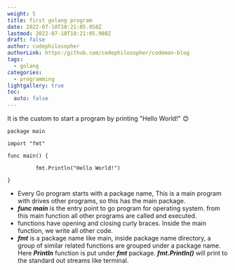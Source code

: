 ```yaml
---
weight: 5
title: first golang program
date: 2022-07-10T10:21:05.958Z
lastmod: 2022-07-10T10:21:05.980Z
draft: false
author: codephilosopher
authorLink: https:/github.com/codephilosopher/codeman-blog
tags:
  - golang
categories:
  - programming
lightgallery: true
toc:
  auto: false
---
```

It is the custom to start a program by printing "Hello World!" 😊

`package main`

`import "fmt"`

`func main() {`

`         fmt.Println("Hello World!")`

`} ` 

* Every Go program starts with a package name, This is a main program with drives other programs, so this has the main package. 
* ***func main***   is the entry point to go program for operating system. from this main function all other programs are called and executed.
* functions have opening and closing curly braces. Inside the main function, we write all other code. 
* ***fmt*** is a package name like main, inside package name directory,  a group of similar related functions are grouped under a package name. Here ***Println*** function is put under ***fmt*** package. ***fmt.Println()***  will print to the standard out streams like terminal.